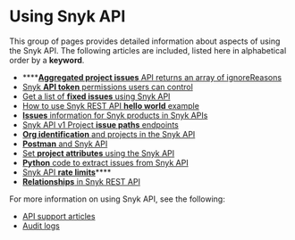 # Using Snyk API

This group of pages provides detailed information about aspects of using the Snyk API. The following articles are included, listed here in alphabetical order by a **keyword**.

* ****[**Aggregated project issues** API returns an array of ignoreReasons](aggregated-project-issues-api-returns-an-array-of-ignorereasons.md)
* [Snyk **API token** permissions users can control](api-token-permissions-users-can-control.md)
* [Get a list of **fixed issues** using Snyk API](get-a-list-of-fixed-issues-using-snyk-api.md)
* [How to use Snyk REST API **hello world** example](how-to-use-snyk-rest-api-hello-world-example.md)
* [**Issues** information for Snyk products in Snyk APIs](issues-information-for-snyk-products-in-snyk-apis.md)
* [Snyk API v1 Project **issue paths** endpoints](snyk-api-v1-path-endpoint-information.md)
* [**Org identification** and projects in the Snyk API](org-identification-and-projects-in-snyk-apis.md)
* [**Postman** and Snyk API](postman-and-snyk-api.md)
* [Set **project attributes** using the Snyk API](set-project-attributes-using-the-snyk-api.md)
* [**Python** code to extract issues from Snyk API](python-code-to-extract-issues-from-snyk-api.md)
* [Snyk API **rate limits**](snyk-api-rate-limits.md)****
* [**Relationships** in Snyk REST API](relationships-in-snyk-rest-api.md)

For more information on using Snyk API, see the following:

* [API support articles](https://support.snyk.io/hc/en-us/sections/360001344097-API)
* [Audit logs](../../features/user-and-group-management/managing-users-and-permissions/audit-logs.md)
